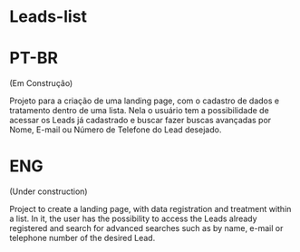 # Leads-list

# PT-BR

(Em Construção)

Projeto para a criação de uma landing page, com o cadastro de dados e tratamento dentro de uma lista. Nela o usuário tem a possibilidade de acessar os Leads já cadastrado e buscar fazer buscas avançadas por Nome, E-mail ou Número de Telefone do Lead desejado. 


# ENG

(Under construction)

Project to create a landing page, with data registration and treatment within a list. In it, the user has the possibility to access the Leads already registered and search for advanced searches such as by name, e-mail or telephone number of the desired Lead.
